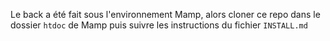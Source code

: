 Le back a été fait sous l'environnement Mamp, alors cloner ce repo dans le dossier `htdoc` de Mamp puis suivre les instructions du fichier `INSTALL.md`
